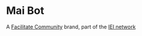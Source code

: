 # Mai Bot
A [Facilitate Community](https://facilitate.community) brand, part of the [IEI network](https://byiei.com)
